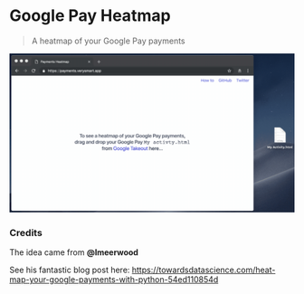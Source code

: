 # Google Pay Heatmap

> A heatmap of your Google Pay payments

![Heatmap](google-pay-heatmap.gif)

### Credits
The idea came from **@lmeerwood**

See his fantastic blog post here: https://towardsdatascience.com/heat-map-your-google-payments-with-python-54ed110854d